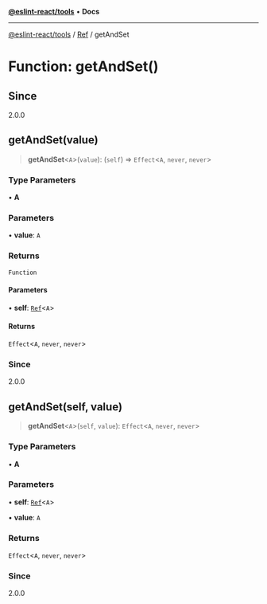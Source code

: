 [**@eslint-react/tools**](../../../README.md) • **Docs**

***

[@eslint-react/tools](../../../README.md) / [Ref](../README.md) / getAndSet

# Function: getAndSet()

## Since

2.0.0

## getAndSet(value)

> **getAndSet**\<`A`\>(`value`): (`self`) => `Effect`\<`A`, `never`, `never`\>

### Type Parameters

• **A**

### Parameters

• **value**: `A`

### Returns

`Function`

#### Parameters

• **self**: [`Ref`](../interfaces/Ref.md)\<`A`\>

#### Returns

`Effect`\<`A`, `never`, `never`\>

### Since

2.0.0

## getAndSet(self, value)

> **getAndSet**\<`A`\>(`self`, `value`): `Effect`\<`A`, `never`, `never`\>

### Type Parameters

• **A**

### Parameters

• **self**: [`Ref`](../interfaces/Ref.md)\<`A`\>

• **value**: `A`

### Returns

`Effect`\<`A`, `never`, `never`\>

### Since

2.0.0
